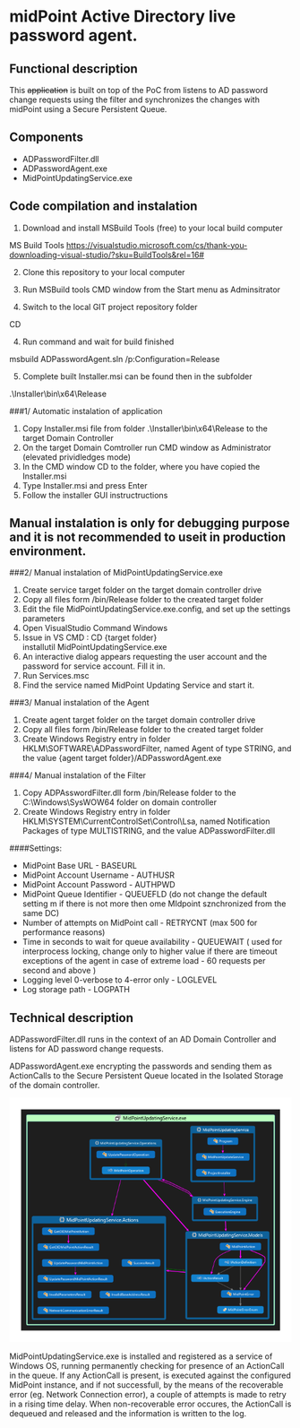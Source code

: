 # midPoint Active Directory live password agent.

## Functional description

This ~~application~~ is built on top of the PoC from listens to AD password change requests using the filter and synchronizes the changes with midPoint using a Secure Persistent Queue.

## Components

- ADPasswordFilter.dll
- ADPasswordAgent.exe
- MidPointUpdatingService.exe

## Code compilation and instalation

1. Download and install MSBuild Tools (free) to your local build computer

MS Build Tools
https://visualstudio.microsoft.com/cs/thank-you-downloading-visual-studio/?sku=BuildTools&rel=16#

2. Clone this repository to your local computer

3. Run MSBuild tools CMD window from the Start menu as Adminsitrator

4. Switch to the local GIT project repository folder

CD <local GIT project repository>

4. Run command and wait for build finished

msbuild ADPasswordAgent.sln /p:Configuration=Release

5. Complete built Installer.msi can be found then in the subfolder

.\Installer\bin\x64\Release

###1/ Automatic instalation of application

1. Copy Installer.msi file from folder .\Installer\bin\x64\Release to the target Domain Controller
2. On the target Domain Comtroller run CMD window as Administrator (elevated prividledges mode)
3. In the CMD window CD to the folder, where you have copied the Installer.msi
4. Type Installer.msi and press Enter
5. Follow the installer GUI instructructions

Manual instalation is only for debugging purpose and it is not recommended to useit in production environment.
----------------------------------------------------------

###2/ Manual instalation of MidPointUpdatingService.exe

1. Create service target folder on the target domain controller drive
2. Copy all files form /bin/Release folder to the created target folder
3. Edit the file MidPointUpdatingService.exe.config, and set up the settings parameters 
4. Open VisualStudio Command Windows
5. Issue in VS CMD : 
    CD {target folder}  
    installutil MidPointUpdatingService.exe
6. An interactive dialog appears requesting the user account and the password for service account. Fill it in.
7. Run Services.msc
8. Find the service named MidPoint Updating Service and start it.

###3/ Manual instalation of the Agent

1. Create agent target folder on the target domain controller drive
2. Copy all files form /bin/Release folder to the created target folder
3. Create Windows Registry entry in folder HKLM\SOFTWARE\ADPasswordFilter, named Agent of type STRING, and the value {agent target folder}/ADPasswordAgent.exe

###4/ Manual instalation of the Filter

1. Copy ADPAsswordFilter.dll form /bin/Release folder to the C:\Windows\SysWOW64 folder on domain controller
2. Create Windows Registry entry in folder HKLM\SYSTEM\CurrentControlSet\Control\Lsa, named Notification Packages of type MULTISTRING, and the value ADPasswordFilter.dll


####Settings:

* MidPoint Base URL -  BASEURL
* MidPoint Account Username - AUTHUSR
* MidPoint Account Password - AUTHPWD
* MidPoint Queue Identifier - QUEUEFLD  (do not change the default setting m if there is not more then ome MIdpoint sznchronized from the same DC)
* Number of attempts on MidPoint call - RETRYCNT  (max 500 for performance reasons)
* Time in seconds to wait for queue availability - QUEUEWAIT  ( used for interprocess locking, change only to higher value if there are timeout exceptions of the agent in case of extreme load - 60 requests per second and above )
* Logging level 0-verbose to 4-error only - LOGLEVEL
* Log storage path - LOGPATH



## Technical description

ADPasswordFilter.dll runs in the context of an AD Domain Controller and listens for AD password change requests.

ADPasswordAgent.exe encrypting the passwords and sending them as ActionCalls to the Secure Persistent Queue located in the Isolated Storage of the domain controller.

![alt text](ServiceCodeMap.png)

MidPointUpdatingService.exe is installed and registered as a service of Windows OS, running permanently checking for presence of an ActionCall in the queue. 
If any ActionCall is present, is executed against the configured MidPoint instance, and if not successfull, by the means of the recoverable error (eg. Network Connection error),
a couple of attempts is made to retry in a rising time delay. When non-recoverable error occures, the ActionCall is dequeued and released and the information is written to the log.


